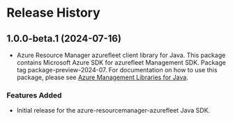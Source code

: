 # Release History

## 1.0.0-beta.1 (2024-07-16)

- Azure Resource Manager azurefleet client library for Java. This package contains Microsoft Azure SDK for azurefleet Management SDK.  Package tag package-preview-2024-07. For documentation on how to use this package, please see [Azure Management Libraries for Java](https://aka.ms/azsdk/java/mgmt).
### Features Added

- Initial release for the azure-resourcemanager-azurefleet Java SDK.
